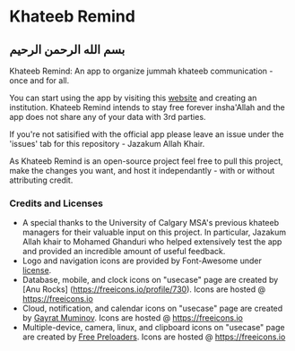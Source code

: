 # Khateeb Remind

## بسم الله الرحمن الرحيم

Khateeb Remind: An app to organize jummah khateeb communication - once and for all.

You can start using the app by visiting this [website](https://app.khateebs.com) and creating an institution. Khateeb Remind intends to stay free forever insha'Allah and the app does not share any of your data with 3rd parties.

If you're not satisified with the official app please leave an issue under the 'issues' tab for this repository - Jazakum Allah Khair.

As Khateeb Remind is an open-source project feel free to pull this project, make the changes you want, and host it independantly - with or without attributing credit.

### Credits and Licenses
* A special thanks to the University of Calgary MSA's previous khateeb managers for their valuable input on this project. In particular, Jazakum Allah khair to Mohamed Ghanduri who helped extensively test the app and provided an incredible amount of useful feedback.
* Logo and navigation icons are provided by Font-Awesome under [license](https://fontawesome.com/license/free).
* Database, mobile, and clock icons on "usecase" page are created by [Anu Rocks] (https://freeicons.io/profile/730). Icons are hosted @ https://freeicons.io
* Cloud, notification, and calendar icons on "usecase" page are created by [Gayrat Muminov](https://freeicons.io/profile/3277). Icons are hosted @ https://freeicons.io
* Multiple-device, camera, linux, and clipboard icons on "usecase" page are created by [Free Preloaders](https://freeicons.io/profile/726). Icons are hosted @ https://freeicons.io
                                             